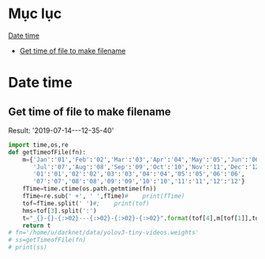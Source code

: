 # Mục lục
[Date time](#date-time)

-   [Get time of file to make filename](#Get-time-of-file-to-make-filename)










# Date time 
## Get time of file to make filename

Result: '2019-07-14---12-35-40'

```python
import time,os,re
def getTimeofFile(fn):
    m={'Jan':'01','Feb':'02','Mar':'03','Apr':'04','May':'05','Jun':'06',
       'Jul':'07','Aug':'08','Sep':'09','Oct':'10','Nov':'11','Dec':'12',
       '01':'01','02':'02','03':'03','04':'04','05':'05','06':'06',
       '07':'07','08':'08','09':'09','10':'10','11':'11','12':'12'}
    fTime=time.ctime(os.path.getmtime(fn))
    fTime=re.sub(' +', ' ',fTime)#    print(fTime)
    tof=fTime.split(' ')#;    print(tof)
    hms=tof[3].split(':')
    t="_{}-{}-{:>02}---{:>02}-{:>02}-{:>02}".format(tof[4],m[tof[1]],tof[2],hms[0],hms[1],hms[2])
    return t
# fn='/home/u/darknet/data/yolov3-tiny-videos.weights'
# ss=getTimeofFile(fn)
# print(ss)
```


